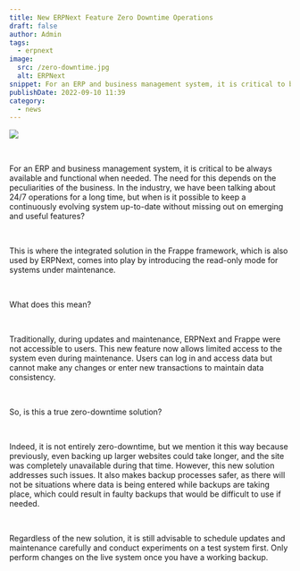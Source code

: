 ```yaml
---
title: New ERPNext Feature Zero Downtime Operations
draft: false
author: Admin
tags:
  - erpnext
image:
  src: /zero-downtime.jpg
  alt: ERPNext
snippet: For an ERP and business management system, it is critical to be always available and functional when needed. The need for this depends on the peculiarities of the business.
publishDate: 2022-09-10 11:39
category:
  - news
---
```


<p><img src="/images/zero-downtime.jpg"></p><p><br></p><p>For an ERP and business management system, it is critical to be always available and functional when needed. The need for this depends on the peculiarities of the business. In the industry, we have been talking about 24/7 operations for a long time, but when is it possible to keep a continuously evolving system up-to-date without missing out on emerging and useful features?</p><p><br></p><p>This is where the integrated solution in the Frappe framework, which is also used by ERPNext, comes into play by introducing the read-only mode for systems under maintenance.</p><p><br></p><p>What does this mean?</p><p><br></p><p>Traditionally, during updates and maintenance, ERPNext and Frappe were not accessible to users. This new feature now allows limited access to the system even during maintenance. Users can log in and access data but cannot make any changes or enter new transactions to maintain data consistency.</p><p><br></p><p>So, is this a true zero-downtime solution?</p><p><br></p><p>Indeed, it is not entirely zero-downtime, but we mention it this way because previously, even backing up larger websites could take longer, and the site was completely unavailable during that time. However, this new solution addresses such issues. It also makes backup processes safer, as there will not be situations where data is being entered while backups are taking place, which could result in faulty backups that would be difficult to use if needed.</p><p><br></p><p>Regardless of the new solution, it is still advisable to schedule updates and maintenance carefully and conduct experiments on a test system first. Only perform changes on the live system once you have a working backup.</p>
